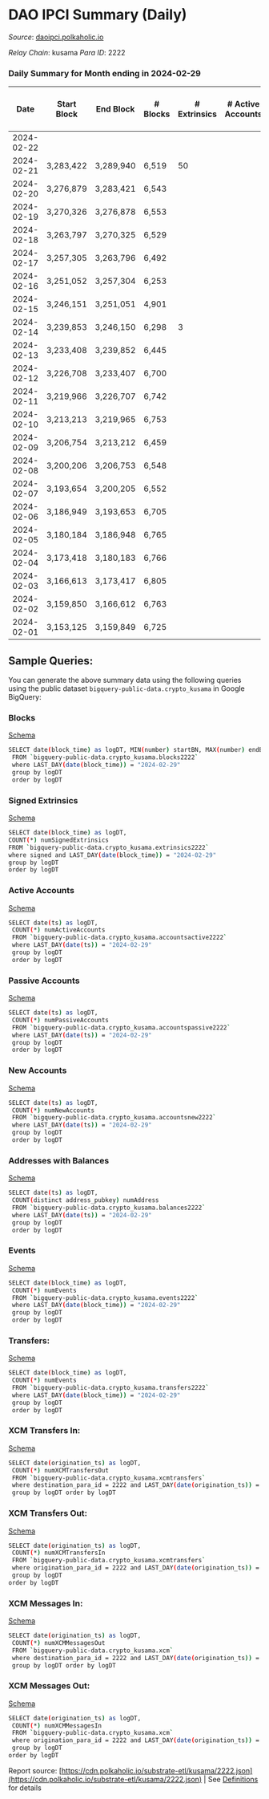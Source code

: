 # DAO IPCI Summary (Daily)

_Source_: [daoipci.polkaholic.io](https://daoipci.polkaholic.io)

*Relay Chain*: kusama
*Para ID*: 2222



### Daily Summary for Month ending in 2024-02-29


| Date    | Start Block | End Block | # Blocks | # Extrinsics | # Active Accounts | # Passive Accounts | # New Accounts | # Addresses | # Events  | # Transfers ($USD) | # XCM Transfers In ($USD) | # XCM Transfers Out ($USD) | # XCM In | # XCM Out | Issues |
|---------|-------------|-----------|----------|--------------|-------------------|--------------------|----------------|-------------|-----------|--------------------|---------------------------|----------------------------|----------|-----------|--------|
| 2024-02-22 |  |  |  |  |  |  |  |  |  |   |   |   |  |  |  |
| 2024-02-21 | 3,283,422 | 3,289,940 | 6,519 | 50 |  |  |  | 904 | 32,826 | 3  |   |   |  |  |  |
| 2024-02-20 | 3,276,879 | 3,283,421 | 6,543 |  |  |  |  | 901 | 32,715 |   |   |   |  |  |  |
| 2024-02-19 | 3,270,326 | 3,276,878 | 6,553 |  |  |  |  | 901 | 32,769 |   |   |   |  |  |  |
| 2024-02-18 | 3,263,797 | 3,270,325 | 6,529 |  |  |  |  | 901 | 32,645 |   |   |   |  |  |  |
| 2024-02-17 | 3,257,305 | 3,263,796 | 6,492 |  |  |  |  | 901 | 32,460 |   |   |   |  |  |  |
| 2024-02-16 | 3,251,052 | 3,257,304 | 6,253 |  |  |  |  | 901 | 31,265 |   |   |   |  |  |  |
| 2024-02-15 | 3,246,151 | 3,251,051 | 4,901 |  |  |  |  | 901 | 24,505 |   |   |   |  |  |  |
| 2024-02-14 | 3,239,853 | 3,246,150 | 6,298 | 3 |  |  |  | 901 | 31,505 |   |   |   |  |  |  |
| 2024-02-13 | 3,233,408 | 3,239,852 | 6,445 |  |  |  |  | 901 | 32,225 |   |   |   |  |  |  |
| 2024-02-12 | 3,226,708 | 3,233,407 | 6,700 |  |  |  |  | 901 | 33,500 |   |   |   |  |  |  |
| 2024-02-11 | 3,219,966 | 3,226,707 | 6,742 |  |  |  |  | 901 | 33,714 |   |   |   |  |  |  |
| 2024-02-10 | 3,213,213 | 3,219,965 | 6,753 |  |  |  |  | 901 | 33,765 |   |   |   |  |  |  |
| 2024-02-09 | 3,206,754 | 3,213,212 | 6,459 |  |  |  |  | 901 | 32,295 |   |   |   |  |  |  |
| 2024-02-08 | 3,200,206 | 3,206,753 | 6,548 |  |  |  |  | 901 | 32,740 |   |   |   |  |  |  |
| 2024-02-07 | 3,193,654 | 3,200,205 | 6,552 |  |  |  |  | 901 | 32,760 |   |   |   |  |  |  |
| 2024-02-06 | 3,186,949 | 3,193,653 | 6,705 |  |  |  |  | 901 | 33,525 |   |   |   |  |  |  |
| 2024-02-05 | 3,180,184 | 3,186,948 | 6,765 |  |  |  |  | 901 | 33,825 |   |   |   |  |  |  |
| 2024-02-04 | 3,173,418 | 3,180,183 | 6,766 |  |  |  |  | 901 | 33,834 |   |   |   |  |  |  |
| 2024-02-03 | 3,166,613 | 3,173,417 | 6,805 |  |  |  |  | 901 | 34,025 |   |   |   |  |  |  |
| 2024-02-02 | 3,159,850 | 3,166,612 | 6,763 |  |  |  |  | 901 | 33,815 |   |   |   |  |  |  |
| 2024-02-01 | 3,153,125 | 3,159,849 | 6,725 |  |  |  |  | 901 | 33,625 |   |   |   |  |  |  |

## Sample Queries:
You can generate the above summary data using the following queries using the public dataset `bigquery-public-data.crypto_kusama` in Google BigQuery:


### Blocks 

[Schema](https://github.com/colorfulnotion/substrate-etl/blob/main/schema/blocks.json)

```bash
SELECT date(block_time) as logDT, MIN(number) startBN, MAX(number) endBN, COUNT(*) numBlocks 
 FROM `bigquery-public-data.crypto_kusama.blocks2222`  
 where LAST_DAY(date(block_time)) = "2024-02-29" 
 group by logDT 
 order by logDT
```

### Signed Extrinsics 

[Schema](https://github.com/colorfulnotion/substrate-etl/blob/main/schema/extrinsics.json)

```bash
SELECT date(block_time) as logDT, 
COUNT(*) numSignedExtrinsics 
FROM `bigquery-public-data.crypto_kusama.extrinsics2222`  
where signed and LAST_DAY(date(block_time)) = "2024-02-29" 
group by logDT 
order by logDT
```

### Active Accounts 

[Schema](https://github.com/colorfulnotion/substrate-etl/blob/main/schema/accountsactive.json)

```bash
SELECT date(ts) as logDT, 
 COUNT(*) numActiveAccounts 
 FROM `bigquery-public-data.crypto_kusama.accountsactive2222` 
 where LAST_DAY(date(ts)) = "2024-02-29" 
 group by logDT 
 order by logDT
```

### Passive Accounts 

[Schema](https://github.com/colorfulnotion/substrate-etl/blob/main/schema/accountspassive.json)

```bash
SELECT date(ts) as logDT, 
 COUNT(*) numPassiveAccounts 
 FROM `bigquery-public-data.crypto_kusama.accountspassive2222` 
 where LAST_DAY(date(ts)) = "2024-02-29" 
 group by logDT 
 order by logDT
```

### New Accounts 

[Schema](https://github.com/colorfulnotion/substrate-etl/blob/main/schema/accountsnew.json)

```bash
SELECT date(ts) as logDT, 
 COUNT(*) numNewAccounts 
 FROM `bigquery-public-data.crypto_kusama.accountsnew2222` 
 where LAST_DAY(date(ts)) = "2024-02-29" 
 group by logDT
 order by logDT
```

### Addresses with Balances 

[Schema](https://github.com/colorfulnotion/substrate-etl/blob/main/schema/balances.json)

```bash
SELECT date(ts) as logDT,
 COUNT(distinct address_pubkey) numAddress 
 FROM `bigquery-public-data.crypto_kusama.balances2222` 
 where LAST_DAY(date(ts)) = "2024-02-29" 
 group by logDT 
 order by logDT
```

### Events 

[Schema](https://github.com/colorfulnotion/substrate-etl/blob/main/schema/events.json)

```bash
SELECT date(block_time) as logDT, 
 COUNT(*) numEvents 
 FROM `bigquery-public-data.crypto_kusama.events2222` 
 where LAST_DAY(date(block_time)) = "2024-02-29" 
 group by logDT 
 order by logDT
```

### Transfers:

[Schema](https://github.com/colorfulnotion/substrate-etl/blob/main/schema/transfers.json)

```bash
SELECT date(block_time) as logDT, 
 COUNT(*) numEvents 
 FROM `bigquery-public-data.crypto_kusama.transfers2222` 
 where LAST_DAY(date(block_time)) = "2024-02-29" 
 group by logDT 
 order by logDT
```

### XCM Transfers In: 

[Schema](https://github.com/colorfulnotion/substrate-etl/blob/main/schema/xcmtransfers.json)

```bash
SELECT date(origination_ts) as logDT, 
 COUNT(*) numXCMTransfersOut 
 FROM `bigquery-public-data.crypto_kusama.xcmtransfers` 
 where destination_para_id = 2222 and LAST_DAY(date(origination_ts)) = "2024-02-29" 
 group by logDT order by logDT
```

### XCM Transfers Out: 

[Schema](https://github.com/colorfulnotion/substrate-etl/blob/main/schema/xcmtransfers.json)

```bash
SELECT date(origination_ts) as logDT, 
 COUNT(*) numXCMTransfersIn 
 FROM `bigquery-public-data.crypto_kusama.xcmtransfers` 
 where origination_para_id = 2222 and LAST_DAY(date(origination_ts)) = "2024-02-29" 
 group by logDT 
order by logDT
```

### XCM Messages In: 

[Schema](https://github.com/colorfulnotion/substrate-etl/blob/main/schema/xcm.json)

```bash
SELECT date(origination_ts) as logDT, 
 COUNT(*) numXCMMessagesOut 
 FROM `bigquery-public-data.crypto_kusama.xcm` 
 where destination_para_id = 2222 and LAST_DAY(date(origination_ts)) = "2024-02-29" 
 group by logDT order by logDT
```

### XCM Messages Out: 

[Schema](https://github.com/colorfulnotion/substrate-etl/blob/main/schema/xcm.json)

```bash
SELECT date(origination_ts) as logDT, 
 COUNT(*) numXCMMessagesIn 
 FROM `bigquery-public-data.crypto_kusama.xcm` 
 where origination_para_id = 2222 and LAST_DAY(date(origination_ts)) = "2024-02-29" 
 group by logDT 
order by logDT
```


Report source: [https://cdn.polkaholic.io/substrate-etl/kusama/2222.json](https://cdn.polkaholic.io/substrate-etl/kusama/2222.json) | See [Definitions](/DEFINITIONS.md) for details
